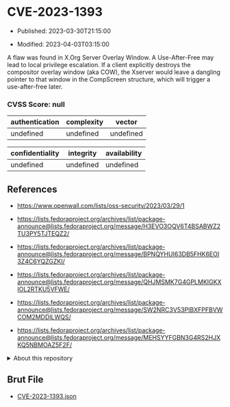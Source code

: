 # CVE-2023-1393

- Published: 2023-03-30T21:15:00

- Modified: 2023-04-03T03:15:00

A flaw was found in X.Org Server Overlay Window. A Use-After-Free may lead to local privilege escalation. If a client explicitly destroys the compositor overlay window (aka COW), the Xserver would leave a dangling pointer to that window in the CompScreen structure, which will trigger a use-after-free later.

### CVSS Score: **null**

| authentication | complexity | vector |
| --- | --- | --- |
| undefined | undefined | undefined |

| confidentiality | integrity | availability |
| --- | --- | --- |
| undefined | undefined | undefined |

## References

* https://www.openwall.com/lists/oss-security/2023/03/29/1

* https://lists.fedoraproject.org/archives/list/package-announce@lists.fedoraproject.org/message/H3EVO3OQV6T4BSABWZ2TU3PY5TJTEQZ2/

* https://lists.fedoraproject.org/archives/list/package-announce@lists.fedoraproject.org/message/BPNQYHUI63DB5FHK6EOI3Z4C6YQZGZKI/

* https://lists.fedoraproject.org/archives/list/package-announce@lists.fedoraproject.org/message/QHJMSMK7G4GPLMKIGKXIOL2RTKU5VFWE/

* https://lists.fedoraproject.org/archives/list/package-announce@lists.fedoraproject.org/message/SW2NRC3V53PIBXFPFBVWCOM2MDDILWQS/

* https://lists.fedoraproject.org/archives/list/package-announce@lists.fedoraproject.org/message/MEHSYYFGBN3G4RS2HJXKQ5NBMOAZ5F2F/

<details>
<summary>About this repository</summary> 

  This repository is part of the project [Live Hack CVE](https://github.com/Live-Hack-CVE). Main website can be found [www.live-hack.org](https://www.live-hack.org) 
  
  Made by [Sn0wAlice](https://github.com/Sn0wAlice) for the people that care about security and need to have a feed of the latest CVEs. Hope you enjoy it, don't forget to star the repo and follow me on [Twitter](https://twitter.com/Sn0wAlice) and [Github](https://github.com/Sn0wAlice). And that is my [personnal website](https://www.alice-snow.me/)

  - [Home Page](https://github.com/Live-Hack-CVE)
  - [Framework](https://github.com/Live-Hack-CVE/cve-framework)
  - [CVE database](https://github.com/Live-Hack-CVE/full_database)
  - [Changelog](https://github.com/Live-Hack-CVE/Changelog)
</details>

## Brut File

* [CVE-2023-1393.json](https://raw.githubusercontent.com/Live-Hack-CVE/full_database/main/cves/2023/CVE-2023-1393.json)

